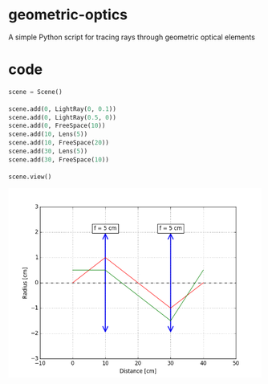 # geometric-optics
A simple Python script for tracing rays through geometric optical elements

# code
```python
scene = Scene()

scene.add(0, LightRay(0, 0.1))
scene.add(0, LightRay(0.5, 0))
scene.add(0, FreeSpace(10))
scene.add(10, Lens(5))
scene.add(10, FreeSpace(20))
scene.add(30, Lens(5))
scene.add(30, FreeSpace(10))
    
scene.view()
```
![example.png](./example.png)